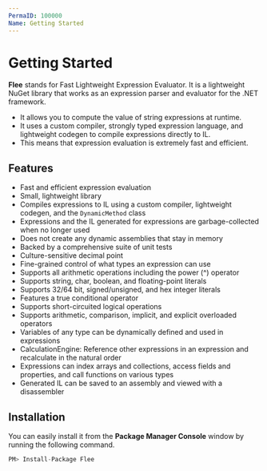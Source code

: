 ```yaml
---
PermaID: 100000
Name: Getting Started
---
```


# Getting Started

**Flee** stands for Fast Lightweight Expression Evaluator. It is a lightweight NuGet library that works as an expression parser and evaluator for the .NET framework. 

 - It allows you to compute the value of string expressions at runtime. 
 - It uses a custom compiler, strongly typed expression language, and lightweight codegen to compile expressions directly to IL. 
 - This means that expression evaluation is extremely fast and efficient.

## Features

 - Fast and efficient expression evaluation
 - Small, lightweight library
 - Compiles expressions to IL using a custom compiler, lightweight codegen, and the `DynamicMethod` class
 - Expressions and the IL generated for expressions are garbage-collected when no longer used
 - Does not create any dynamic assemblies that stay in memory
 - Backed by a comprehensive suite of unit tests
 - Culture-sensitive decimal point
 - Fine-grained control of what types an expression can use
 - Supports all arithmetic operations including the power (^) operator
 - Supports string, char, boolean, and floating-point literals
 - Supports 32/64 bit, signed/unsigned, and hex integer literals
 - Features a true conditional operator
 - Supports short-circuited logical operations
 - Supports arithmetic, comparison, implicit, and explicit overloaded operators
 - Variables of any type can be dynamically defined and used in expressions
 - CalculationEngine: Reference other expressions in an expression and recalculate in the natural order
 - Expressions can index arrays and collections, access fields and properties, and call functions on various types
 - Generated IL can be saved to an assembly and viewed with a disassembler

## Installation

You can easily install it from the **Package Manager Console** window by running the following command.

```csharp
PM> Install-Package Flee
```

